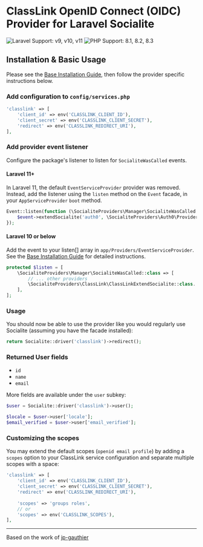 # ClassLink OpenID Connect (OIDC) Provider for Laravel Socialite

![Laravel Support: v9, v10, v11](https://img.shields.io/badge/Laravel%20Support-v9%2C%20v10%2C%20v11-blue) ![PHP Support: 8.1, 8.2, 8.3](https://img.shields.io/badge/PHP%20Support-8.1%2C%208.2%2C%208.3-blue)

## Installation & Basic Usage

Please see the [Base Installation Guide](https://socialiteproviders.com/usage/), then follow the provider specific instructions below.

### Add configuration to `config/services.php`

```php
'classlink' => [
    'client_id' => env('CLASSLINK_CLIENT_ID'),
    'client_secret' => env('CLASSLINK_CLIENT_SECRET'),
    'redirect' => env('CLASSLINK_REDIRECT_URI'),
],
```

### Add provider event listener

Configure the package's listener to listen for `SocialiteWasCalled` events.

#### Laravel 11+

In Laravel 11, the default `EventServiceProvider` provider was removed. Instead, add the listener using the `listen` method on the `Event` facade, in your `AppServiceProvider` `boot` method.

```php
Event::listen(function (\SocialiteProviders\Manager\SocialiteWasCalled $event) {
    $event->extendSocialite('auth0', \SocialiteProviders\Auth0\Provider::class);
});
```

#### Laravel 10 or below

Add the event to your listen[] array in `app/Providers/EventServiceProvider`. See the [Base Installation Guide](https://socialiteproviders.com/usage/) for detailed instructions.

```php
protected $listen = [
    \SocialiteProviders\Manager\SocialiteWasCalled::class => [
        // ... other providers
        \SocialiteProviders\ClassLink\ClassLinkExtendSocialite::class.'@handle',
    ],
];
```

### Usage

You should now be able to use the provider like you would regularly use Socialite (assuming you have the facade
installed):

```php
return Socialite::driver('classlink')->redirect();
```

### Returned User fields

- `id`
- `name`
- `email`

More fields are available under the `user` subkey:

```php
$user = Socialite::driver('classlink')->user();

$locale = $user->user['locale'];
$email_verified = $user->user['email_verified'];
```

### Customizing the scopes

You may extend the default scopes (`openid email profile`) by adding a `scopes` option to your ClassLink service configuration and separate multiple scopes with a space:

```php
'classlink' => [
    'client_id' => env('CLASSLINK_CLIENT_ID'),
    'client_secret' => env('CLASSLINK_CLIENT_SECRET'),
    'redirect' => env('CLASSLINK_REDIRECT_URI'),
    
    'scopes' => 'groups roles',
    // or
    'scopes' => env('CLASSLINK_SCOPES'),
],
```

---

Based on the work of [jp-gauthier](https://github.com/jp-gauthier)
